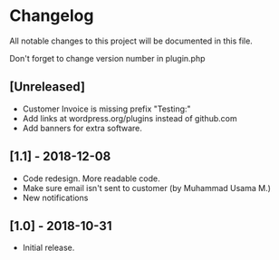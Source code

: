# Changelog
All notable changes to this project will be documented in this file.

Don't forget to change version number in plugin.php


## [Unreleased]
- Customer Invoice is missing prefix "Testing:"
- Add links at wordpress.org/plugins instead of github.com
- Add banners for extra software.

## [1.1] - 2018-12-08
- Code redesign. More readable code.
- Make sure email isn't sent to customer (by Muhammad Usama M.)
- New notifications

## [1.0] - 2018-10-31
- Initial release.